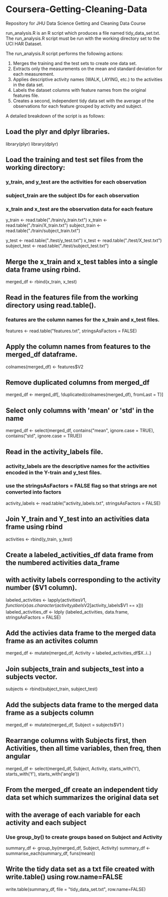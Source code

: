 # Coursera-Getting-Cleaning-Data
Repository for JHU Data Science Getting and Cleaning Data Course

run_analysis.R is an R script which produces a file named tidy_data_set.txt.
The run_analysis.R script must be run with the working directory set to the UCI HAR Dataset.

The run_analysis.R script performs the following actions:

1) Merges the training and the test sets to create one data set.
2) Extracts only the measurements on the mean and standard deviation for each measurement. 
3) Applies descriptive activity names (WALK, LAYING, etc.) to the activities in the data set.
4) Labels the dataset columns with feature names from the original features file. 
5) Creates a second, independent tidy data set with the average of the observations for each feature grouped by activity and subject.

A detailed breakdown of the script is as follows:

## Load the plyr and dplyr libraries.
library(plyr)
library(dplyr)

## Load the training and test set files from the working directory:
### y_train, and y_test are the activities for each observation
### subject_train are the subject IDs for each observation
### x_train and x_test are the observation data for each feature
y_train <- read.table("./train/y_train.txt")
x_train <- read.table("./train/X_train.txt")
subject_train <- read.table("./train/subject_train.txt")

y_test <- read.table("./test/y_test.txt")
x_test <- read.table("./test/X_test.txt")
subject_test <- read.table("./test/subject_test.txt")

## Merge the x_train and x_test tables into a single data frame using rbind.
merged_df <- rbind(x_train, x_test)

## Read in the features file from the working directory using read.table().
### features are the column names for the x_train and x_test files.
features <- read.table("features.txt", stringsAsFactors = FALSE)

## Apply the column names from features to the merged_df dataframe.
colnames(merged_df) <- features$V2

## Remove duplicated columns from merged_df
merged_df <- merged_df[, !duplicated(colnames(merged_df), fromLast = T)]

## Select only columns with 'mean' or 'std' in the name
merged_df <- select(merged_df, contains("mean", ignore.case = TRUE), contains("std", ignore.case = TRUE))

## Read in the activity_labels file.
### activity_labels are the descriptive names for the activities encoded in the Y-train and y_test files.
### use the stringsAsFactors = FALSE flag so that strings are not converted into factors
activity_labels <- read.table("activity_labels.txt", stringsAsFactors = FALSE)

## Join Y_train and Y_test into an activities data frame using rbind
activities <- rbind(y_train, y_test)

## Create a labeled_activities_df data frame from the numbered activities data_frame
## with activity labels corresponding to the activity number ($V1 column).
labeled_activities <- lapply(activities$V1, function(x) as.character(activity_labels$V2[activity_labels$V1 == x]))
labeled_activities_df <- ldply (labeled_activities, data.frame, stringsAsFactors = FALSE)

## Add the activies data frame to the merged data frame as an activites column
merged_df <- mutate(merged_df, Activity = labeled_activities_df$X..i..)

## Join subjects_train and subjects_test into a subjects vector.
subjects <- rbind(subject_train, subject_test)

## Add the subjects data frame to the merged data frame as a subjects column
merged_df <- mutate(merged_df, Subject = subjects$V1 )

## Rearrange columns with Subjects first, then Activities, then all time variables, then freq, then angular
merged_df <- select(merged_df, Subject, Activity, starts_with('t'), starts_with('f'), starts_with('angle'))

## From the merged_df create an independent tidy data set which summarizes the original data set 
## with the average of each variable for each activity and each subject
### Use group_by() to create groups based on Subject and Activity
summary_df <- group_by(merged_df, Subject, Activity)
summary_df <- summarise_each(summary_df, funs(mean))

## Write the tidy data set as a txt file created with write.table() using row.name=FALSE 
write.table(summary_df, file = "tidy_data_set.txt", row.name=FALSE)






